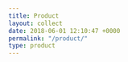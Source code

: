 ```yaml
---
title: Product
layout: collect
date: 2018-06-01 12:10:47 +0000
permalink: "/product/"
type: product
---
```

